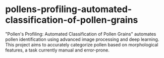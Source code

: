 # pollens-profiling-automated-classification-of-pollen-grains
"Pollen's Profiling: Automated Classification of Pollen Grains" automates pollen identification using advanced image processing and deep learning. This project aims to accurately categorize pollen based on morphological features, a task currently manual and error-prone.
